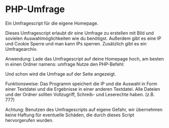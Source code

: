 # PHP-Umfrage
Ein Umfragescript für die eigene Homepage.

Dieses Umfragescript erlaubt dir eine Umfrage zu erstellen mit Bild und sovielen Auswahlmöglichkeiten wie du benötigst.
Außerdem gibt es eine IP und Cookie Sperre und man kann IPs sperren.
Zusätzlich gibt es ein Umfragearchiv.

Anwendung:
Lade das Umfragescript auf deine Homepage hoch, am besten in einen Ordner namens: umfrage
Nutze den PHP-Befehl:
<?php include("umfrage/umfrage.php"); ?>
Und schon wird die Umfrage auf der Seite angezeigt.

Funktionsweise:
Das Programm speichert die IP und die Auswahl in Form einer Textdatei und die Ergebnisse in einer anderen Textdatei.
Alle Dateien und der Ordner sollten Vollzugriff, Schreib- und Leserechte haben. (z.B. 777)

Achtung: Benutzen des Umfragescripts auf eigene Gefahr, wir übernehmen keine Haftung für eventuelle Schäden, die durch dieses Script hervorgerufen wurden.
